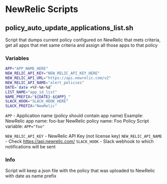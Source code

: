 # NewRelic Scripts

## policy_auto_update_applications_list.sh

Script that dumps current policy configured on NewRelic that mets criteria, get all apps that met same criteria and assign all those apps to that policy

### Variables
``` bash
APP="APP_NAME_HERE"
NEW_RELIC_API_KEY="NEW_RELIC_API_KEY_HERE"
NEW_RELIC_API_URL="https://api.newrelic.com/v2"
NEW_RELIC_API_NAME="alert_policies"
DATE=`date +%Y-%m-%d`
LIST_NAME="app_id_list"
NAME_PREFIX="${DATE}-${APP}_"
SLACK_HOOK="SLACK_HOOK_HERE"
SLACK_PREFIX="NewRelic"
```

`APP` - Application name (policy should contain app name)
Example:
NewRelic app name: foo-bar
NewRelic policy name: Foo Policy
Script variable: `APP="foo"`

`NEW_RELIC_API_KEY` - NewRelic API Key (not license key)
`NEW_RELIC_API_NAME` - Check https://api.newrelic.com/
`SLACK_HOOK` - Slack webhook to which notifications will be sent

### Info
Script will keep a json file with the policy that was uploaded to NewRelic with date as name prefix